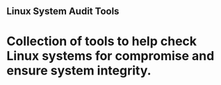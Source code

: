 ## Linux System Audit Tools

# Collection of tools to help check Linux systems for compromise and ensure system integrity.